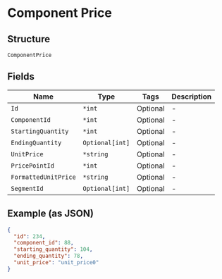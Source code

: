 
# Component Price

## Structure

`ComponentPrice`

## Fields

| Name | Type | Tags | Description |
|  --- | --- | --- | --- |
| `Id` | `*int` | Optional | - |
| `ComponentId` | `*int` | Optional | - |
| `StartingQuantity` | `*int` | Optional | - |
| `EndingQuantity` | `Optional[int]` | Optional | - |
| `UnitPrice` | `*string` | Optional | - |
| `PricePointId` | `*int` | Optional | - |
| `FormattedUnitPrice` | `*string` | Optional | - |
| `SegmentId` | `Optional[int]` | Optional | - |

## Example (as JSON)

```json
{
  "id": 234,
  "component_id": 88,
  "starting_quantity": 104,
  "ending_quantity": 78,
  "unit_price": "unit_price0"
}
```

